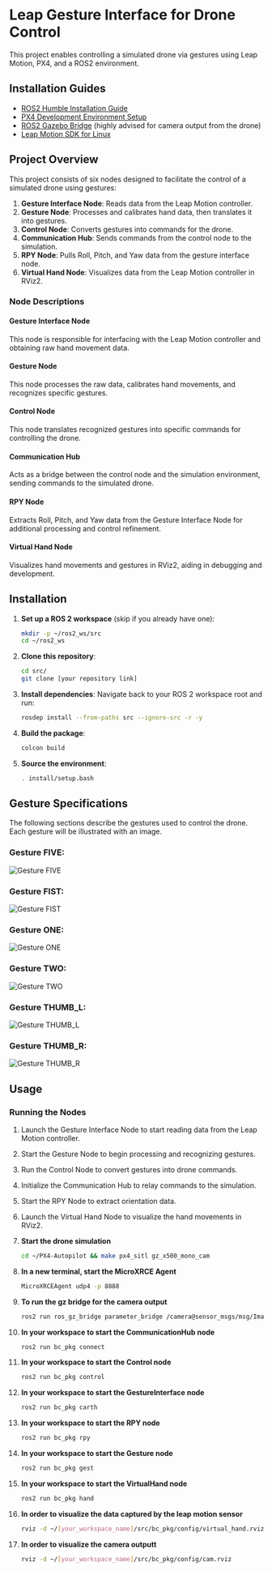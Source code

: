 # Leap Gesture Interface for Drone Control

This project enables controlling a simulated drone via gestures using Leap Motion, PX4, and a ROS2 environment.

## Installation Guides

- [ROS2 Humble Installation Guide](https://docs.ros.org/en/humble/index.html)
- [PX4 Development Environment Setup](https://docs.px4.io/main/en/dev_setup/dev_env_linux_ubuntu.html#simulation-and-nuttx-pixhawk-targets)
- [ROS2 Gazebo Bridge](https://github.com/gazebosim/ros_gz/tree/ros2/ros_gz_bridge) (highly advised for camera output from the drone)
- [Leap Motion SDK for Linux](https://docs.ultraleap.com/linux/?_gl=1*1otp0h2*_ga*NDE1ODUyMDIyLjE3MDAxNDc2NDE.*_ga_5G8B19JLWG*MTcwMDQ3NTAyNS40LjEuMTcwMDQ3NTAzMi41My4wLjA)

## Project Overview

This project consists of six nodes designed to facilitate the control of a simulated drone using gestures:

1. **Gesture Interface Node**: Reads data from the Leap Motion controller.
2. **Gesture Node**: Processes and calibrates hand data, then translates it into gestures.
3. **Control Node**: Converts gestures into commands for the drone.
4. **Communication Hub**: Sends commands from the control node to the simulation.
5. **RPY Node**: Pulls Roll, Pitch, and Yaw data from the gesture interface node.
6. **Virtual Hand Node**: Visualizes data from the Leap Motion controller in RViz2.

### Node Descriptions

#### Gesture Interface Node
This node is responsible for interfacing with the Leap Motion controller and obtaining raw hand movement data.

#### Gesture Node
This node processes the raw data, calibrates hand movements, and recognizes specific gestures.

#### Control Node
This node translates recognized gestures into specific commands for controlling the drone.

#### Communication Hub
Acts as a bridge between the control node and the simulation environment, sending commands to the simulated drone.

#### RPY Node
Extracts Roll, Pitch, and Yaw data from the Gesture Interface Node for additional processing and control refinement.

#### Virtual Hand Node
Visualizes hand movements and gestures in RViz2, aiding in debugging and development.

## Installation

1. **Set up a ROS 2 workspace** (skip if you already have one):
    ```bash
    mkdir -p ~/ros2_ws/src
    cd ~/ros2_ws
    ```

2. **Clone this repository**:
    ```bash
    cd src/
    git clone [your repository link]
    ```

3. **Install dependencies**:
    Navigate back to your ROS 2 workspace root and run:
    ```bash
    rosdep install --from-paths src --ignore-src -r -y
    ```

4. **Build the package**:
    ```bash
    colcon build
    ```

5. **Source the environment**:
    ```bash
    . install/setup.bash
    ```

## Gesture Specifications

The following sections describe the gestures used to control the drone. Each gesture will be illustrated with an image.

### Gesture FIVE:
![Gesture FIVE](///home/flejv/Downloads/five)

### Gesture FIST:
![Gesture FIST](///home/flejv/Downloads/fist)

### Gesture ONE:
![Gesture ONE](///home/flejv/Downloads/one)

### Gesture TWO:
![Gesture TWO](///home/flejv/Downloads/two)

### Gesture THUMB_L:
![Gesture THUMB_L](///home/flejv/Downloads/thl)

### Gesture THUMB_R:
![Gesture THUMB_R](///home/flejv/Downloads/th)

## Usage

### Running the Nodes

1. Launch the Gesture Interface Node to start reading data from the Leap Motion controller.
2. Start the Gesture Node to begin processing and recognizing gestures.
3. Run the Control Node to convert gestures into drone commands.
4. Initialize the Communication Hub to relay commands to the simulation.
5. Start the RPY Node to extract orientation data.
6. Launch the Virtual Hand Node to visualize the hand movements in RViz2.


1. **Start the drone simulation**
    ```bash
    cd ~/PX4-Autopilot && make px4_sitl gz_x500_mono_cam
    ```

2. **In a new terminal, start the MicroXRCE Agent**
    ```bash
    MicroXRCEAgent udp4 -p 8888
    ```

3. **To run the gz bridge for the camera output**
    ```bash
    ros2 run ros_gz_bridge parameter_bridge /camera@sensor_msgs/msg/Image
    ```

4. **In your workspace to start the CommunicationHub node**
    ```bash
    ros2 run bc_pkg connect
    ```
5. **In your workspace to start the Control node**
    ```bash
    ros2 run bc_pkg control
    ```
6. **In your workspace to start the GestureInterface node**
    ```bash
    ros2 run bc_pkg carth
    ```

7. **In your workspace to start the RPY node**
    ```bash
    ros2 run bc_pkg rpy
    ```

8. **In your workspace to start the Gesture node**
    ```bash
    ros2 run bc_pkg gest
    ```

9. **In your workspace to start the VirtualHand node**
    ```bash
    ros2 run bc_pkg hand
    ```

9. **In order to visualize the data captured by the leap motion sensor**
    ```bash
    rviz -d ~/[your_workspace_name]/src/bc_pkg/config/virtual_hand.rviz
    ```

9. **In order to visualize the camera outputt**
    ```bash
    rviz -d ~/[your_workspace_name]/src/bc_pkg/config/cam.rviz
    ```
